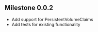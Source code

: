 ## Milestone 0.0.2

  * Add support for PersistentVolumeClaims
  * Add tests for existing functionality
